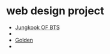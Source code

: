 # web design project
<ul>

<li><a href="Jungkook.html" target="_blank">Jungkook OF BTS</a><li>
<li><a href="index.html" target="_blank">Golden</a><li>